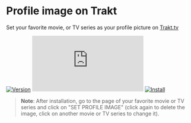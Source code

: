 # Profile image on Trakt

Set your favorite movie, or TV series as your profile picture on [Trakt.tv][trakt-link]

[![Version][version-badge]][link] [![Size][size-badge]][link] [![Install][install-badge]][download-link]

>**Note**: After installation, go to the page of your favorite movie or TV series and click on "SET PROFILE IMAGE" (click again to delete the image, click on another movie or TV series to change it).

[trakt-link]: https://trakt.tv/
[link]: #profile-image-on-trakt

[version-badge]: https://flat.badgen.net/runkit/iFelix18/version/Trakt-Userscripts/profile-image-on-trakt
[size-badge]: https://flat.badgen.net/badgesize/normal/iFelix18/Trakt-Userscripts/master/userscripts/profile-image-on-trakt.user.js
[install-badge]: https://flat.badgen.net/badge/install%20directly%20from/GitHub/blue "Click here!"

[download-link]: https://cdn.jsdelivr.net/gh/iFelix18/Trakt-Userscripts@master/userscripts/profile-image-on-trakt.user.js "Click here!"
